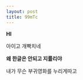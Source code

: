 ```yaml
--- 
layout: post 
title: 99mTc 
--- 
```

<b> HI</b>

<p>아이고 개빡치네</p>

<p><b>왜 한글은 안되고 지률리야</b></p>
<p>내가 무슨 부귀영화를 누리게따고</p>
